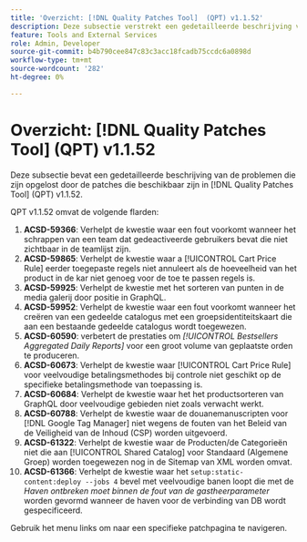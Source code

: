 ```yaml
---
title: 'Overzicht: [!DNL Quality Patches Tool]  (QPT) v1.1.52'
description: Deze subsectie verstrekt een gedetailleerde beschrijving van de kwesties die door de flarden beschikbaar in  [!DNL Quality Patches Tool]  (QPT) v1.1.52 worden bevestigd.
feature: Tools and External Services
role: Admin, Developer
source-git-commit: b4b790cee847c83c3acc18fcadb75ccdc6a0898d
workflow-type: tm+mt
source-wordcount: '282'
ht-degree: 0%

---
```


# Overzicht: [!DNL Quality Patches Tool] (QPT) v1.1.52

Deze subsectie bevat een gedetailleerde beschrijving van de problemen die zijn opgelost door de patches die beschikbaar zijn in [!DNL Quality Patches Tool] (QPT) v1.1.52.

QPT v1.1.52 omvat de volgende flarden:

1. **ACSD-59366**: Verhelpt de kwestie waar een fout voorkomt wanneer het schrappen van een team dat gedeactiveerde gebruikers bevat die niet zichtbaar in de teamlijst zijn.
1. **ACSD-59865**: Verhelpt de kwestie waar a [!UICONTROL Cart Price Rule] eerder toegepaste regels niet annuleert als de hoeveelheid van het product in de kar niet genoeg voor de toe te passen regels is.
1. **ACSD-59925**: Verhelpt de kwestie met het sorteren van punten in de media galerij door positie in GraphQL.
1. **ACSD-59952**: Verhelpt de kwestie waar een fout voorkomt wanneer het creëren van een gedeelde catalogus met een groepsidentiteitskaart die aan een bestaande gedeelde catalogus wordt toegewezen.
1. **ACSD-60590**: verbetert de prestaties om *[!UICONTROL Bestsellers Aggregated Daily Reports]* voor een groot volume van geplaatste orden te produceren.
1. **ACSD-60673**: Verhelpt de kwestie waar [!UICONTROL Cart Price Rule] voor veelvoudige betalingsmethodes bij controle niet geschikt op de specifieke betalingsmethode van toepassing is.
1. **ACSD-60684**: Verhelpt de kwestie waar het het productsorteren van GraphQL door veelvoudige gebieden niet zoals verwacht werkt.
1. **ACSD-60788**: Verhelpt de kwestie waar de douanemanuscripten voor [!DNL Google Tag Manager] niet wegens de fouten van het Beleid van de Veiligheid van de Inhoud (CSP) worden uitgevoerd.
1. **ACSD-61322**: Verhelpt de kwestie waar de Producten/de Categorieën niet die aan [!UICONTROL Shared Catalog] voor Standaard (Algemene Groep) worden toegewezen nog in de Sitemap van XML worden omvat.
1. **ACSD-61366**: Verhelpt de kwestie waar het `setup:static-content:deploy --jobs 4` bevel met veelvoudige banen loopt die met de *Haven ontbreken moet binnen de fout van de gastheerparameter* worden gevormd wanneer de haven voor de verbinding van DB wordt gespecificeerd.

Gebruik het menu links om naar een specifieke patchpagina te navigeren.
